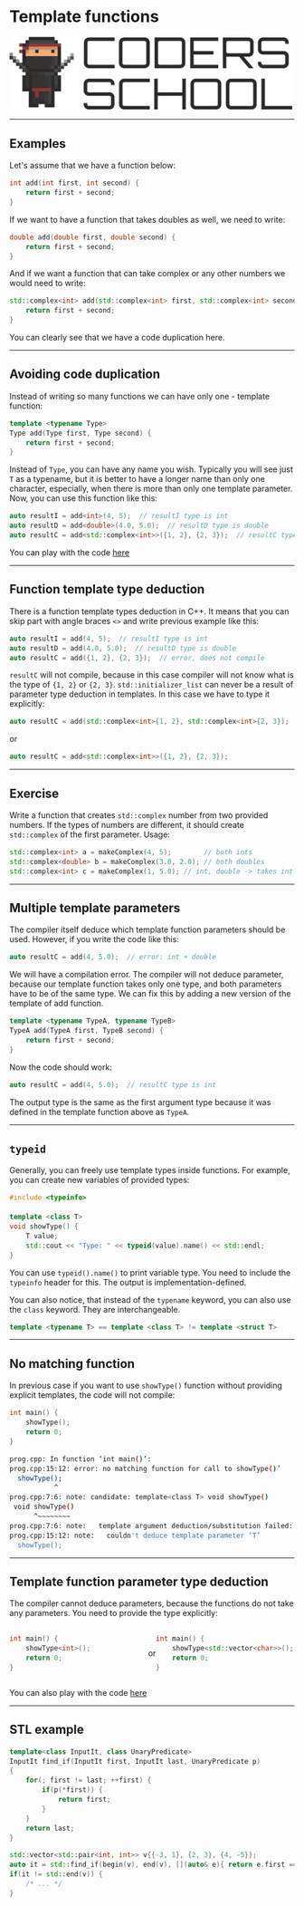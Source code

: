 <!-- .slide: data-background="#111111" -->

# Template functions

<a href="https://coders.school">
    <img width="500" src="../img/coders_school_logo.png" alt="Coders School" class="plain">
</a>

___
<!-- .slide: style="font-size: 0.9em" -->

## Examples

Let's assume that we have a function below:

```c++
int add(int first, int second) {
    return first + second;
}
```

If we want to have a function that takes doubles as well, we need to write:
<!-- .element: class="fragment fade-in" -->

```c++
double add(double first, double second) {
    return first + second;
}
```
<!-- .element: class="fragment fade-in" -->

And if we want a function that can take complex or any other numbers we would need to write:
<!-- .element: class="fragment fade-in" -->

```c++
std::complex<int> add(std::complex<int> first, std::complex<int> second) {
    return first + second;
}
```
<!-- .element: class="fragment fade-in" -->

You can clearly see that we have a code duplication here.
<!-- .element: class="fragment fade-in" -->

___

## Avoiding code duplication

Instead of writing so many functions we can have only one - template function:

```c++
template <typename Type>
Type add(Type first, Type second) {
    return first + second;
}
```
<!-- .element: class="fragment fade-in" -->

Instead of `Type`, you can have any name you wish. Typically you will see just `T` as a typename, but it is better to have a longer name than only one character, especially, when there is more than only one template parameter. Now, you can use this function like this:
<!-- .element: class="fragment fade-in" -->

```c++
auto resultI = add<int>(4, 5);  // resultI type is int
auto resultD = add<double>(4.0, 5.0);  // resultD type is double
auto resultC = add<std::complex<int>>({1, 2}, {2, 3});  // resultC type is std::complex<int>
```
<!-- .element: class="fragment fade-in" -->

You can play with the code [here](https://ideone.com/fork/NU0L8k)
<!-- .element: class="fragment fade-in" -->

___

## Function template type deduction

There is a function template types deduction in C++. It means that you can skip part with angle braces `<>` and write previous example like this:

```c++
auto resultI = add(4, 5);  // resultI type is int
auto resultD = add(4.0, 5.0);  // resultD type is double
auto resultC = add({1, 2}, {2, 3});  // error, does not compile
```

`resultC` will not compile, because in this case compiler will not know what is the type of `{1, 2}` or `{2, 3}`. `std::initializer_list` can never be a result of parameter type deduction in templates.
In this case we have to type it explicitly:
<!-- .element: class="fragment fade-in" -->

```c++
auto resultC = add(std::complex<int>{1, 2}, std::complex<int>{2, 3});
```
<!-- .element: class="fragment fade-in" -->

or
<!-- .element: class="fragment fade-in" -->

```c++
auto resultC = add<std::complex<int>>({1, 2}, {2, 3});
```
<!-- .element: class="fragment fade-in" -->

___

## Exercise

Write a function that creates `std::complex` number from two provided numbers. If the types of numbers are different, it should create `std::complex` of the first parameter. Usage:

```c++
std::complex<int> a = makeComplex(4, 5);        // both ints
std::complex<double> b = makeComplex(3.0, 2.0); // both doubles
std::complex<int> c = makeComplex(1, 5.0); // int, double -> takes int
```

___
<!-- .slide: style="font-size: 0.8em" -->

## Multiple template parameters

The compiler itself deduce which template function parameters should be used. However, if you write the code like this:

```c++
auto resultC = add(4, 5.0);  // error: int + double
```
<!-- .element: class="fragment fade-in" -->

We will have a compilation error. The compiler will not deduce parameter, because our template function takes only one type, and both parameters have to be of the same type. We can fix this by adding a new version of the template of add function.
<!-- .element: class="fragment fade-in" -->

```c++
template <typename TypeA, typename TypeB>
TypeA add(TypeA first, TypeB second) {
    return first + second;
}
```
<!-- .element: class="fragment fade-in" -->

Now the code should work:
<!-- .element: class="fragment fade-in" -->

```c++
auto resultC = add(4, 5.0);  // resultC type is int
```
<!-- .element: class="fragment fade-in" -->

The output type is the same as the first argument type because it was defined in the template function above as `TypeA`.
<!-- .element: class="fragment fade-in" -->

___

## `typeid`

Generally, you can freely use template types inside functions. For example, you can create new variables of provided types:

```cpp
#include <typeinfo>

template <class T>
void showType() {
    T value;
    std::cout << "Type: " << typeid(value).name() << std::endl;
}
```
<!-- .element: class="fragment fade-in" -->

You can use `typeid().name()` to print variable type. You need to include the `typeinfo` header for this. The output is implementation-defined.
<!-- .element: class="fragment fade-in" -->

You can also notice, that instead of the `typename` keyword, you can also use the `class` keyword. They are interchangeable.
<!-- .element: class="fragment fade-in" -->

```cpp
template <typename T> == template <class T> != template <struct T>
```
<!-- .element: class="fragment fade-in" -->

___
<!-- .slide: style="font-size: .9em" -->

## No matching function

In previous case if you want to use `showType()` function without providing explicit templates, the code will not compile:

```c++
int main() {
    showType();
    return 0;
}
```

```bash
prog.cpp: In function ‘int main()’:
prog.cpp:15:12: error: no matching function for call to showType()’
  showType();
           ^
prog.cpp:7:6: note: candidate: template<class T> void showType()
 void showType()
      ^~~~~~~~~
prog.cpp:7:6: note:   template argument deduction/substitution failed:
prog.cpp:15:12: note:   couldn't deduce template parameter ‘T’
  showType();
```

___

## Template function parameter type deduction

The compiler cannot deduce parameters, because the functions do not take any parameters. You need to provide the type explicitly:

<div style="display: flex; align-items:center;">

<div style="width: 50%">

```c++
int main() {
    showType<int>();
    return 0;
}
```

</div>

or

<div style="width: 50%">

```c++
int main() {
    showType<std::vector<char>>();
    return 0;
}
```

</div>

</div>
<!-- .element: class="fragment fade-in" -->

You can also play with the code [here](https://ideone.com/fork/oZZybw)
<!-- .element: class="fragment fade-in" -->

___

## STL example

```cpp
template<class InputIt, class UnaryPredicate>
InputIt find_if(InputIt first, InputIt last, UnaryPredicate p)
{
    for(; first != last; ++first) {
        if(p(*first)) {
            return first;
        }
    }
    return last;
}
```

```cpp
std::vector<std::pair<int, int>> v{{-3, 1}, {2, 3}, {4, -5}};
auto it = std::find_if(begin(v), end(v), [](auto& e){ return e.first == 2; });
if(it != std::end(v)) {
    /* ... */
}
```
<!-- .element: class="fragment fade-in" -->
